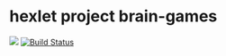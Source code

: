 # hexlet project brain-games
<a href="https://codeclimate.com/github/Denisbelyy/project-lvl1-s316/maintainability"><img src="https://api.codeclimate.com/v1/badges/d459e65e83af328fe4fd/maintainability" /></a>
[![Build Status](https://travis-ci.org/Denisbelyy/project-lvl1-s316.svg?branch=master)](https://travis-ci.org/Denisbelyy/project-lvl1-s316)
